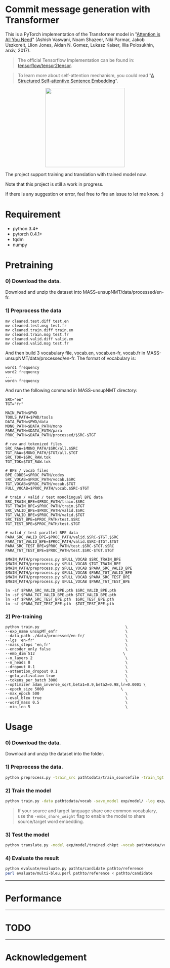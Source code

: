 # Commit message generation with Transformer

This is a PyTorch implementation of the Transformer model in "[Attention is All You Need](https://arxiv.org/abs/1706.03762)" (Ashish Vaswani, Noam Shazeer, Niki Parmar, Jakob Uszkoreit, Llion Jones, Aidan N. Gomez, Lukasz Kaiser, Illia Polosukhin, arxiv, 2017). 

> The official Tensorflow Implementation can be found in: [tensorflow/tensor2tensor](https://github.com/tensorflow/tensor2tensor/blob/master/tensor2tensor/models/transformer.py).

> To learn more about self-attention mechanism, you could read "[A Structured Self-attentive Sentence Embedding](https://arxiv.org/abs/1703.03130)".

<p align="center">
<img src="http://imgur.com/1krF2R6.png" width="250">
</p>


The project support training and translation with trained model now.

Note that this project is still a work in progress.


If there is any suggestion or error, feel free to fire an issue to let me know. :)


# Requirement
- python 3.4+
- pytorch 0.4.1+
- tqdm
- numpy

# Pretraining
### 0) Download the data.
Download and unzip the dataset into MASS-unsupNMT/data/processed/en-fr.

### 1) Preprocess the data
```
mv cleaned.test.diff test.en
mv cleaned.test.msg test.fr
mv cleaned.train.diff train.en
mv cleaned.train.msg test.fr
mv cleaned.valid.diff valid.en
mv cleaned.valid.msg test.fr
```
And then build 3 vocabulary file, vocab.en, vocab.en-fr, vocab.fr in MASS-unsupNMT/data/processed/en-fr. The format of vocabulary is:
```
word1 frequency
word2 frequency
...
wordn frequency
```

And run the following command in MASS-unsupNMT directory:
```
SRC="en"
TGT="fr"

MAIN_PATH=$PWD
TOOLS_PATH=$PWD/tools
DATA_PATH=$PWD/data
MONO_PATH=$DATA_PATH/mono
PARA_PATH=$DATA_PATH/para
PROC_PATH=$DATA_PATH/processed/$SRC-$TGT

# raw and tokenized files
SRC_RAW=$MONO_PATH/$SRC/all.$SRC
TGT_RAW=$MONO_PATH/$TGT/all.$TGT
SRC_TOK=$SRC_RAW.tok
TGT_TOK=$TGT_RAW.tok

# BPE / vocab files
BPE_CODES=$PROC_PATH/codes
SRC_VOCAB=$PROC_PATH/vocab.$SRC
TGT_VOCAB=$PROC_PATH/vocab.$TGT
FULL_VOCAB=$PROC_PATH/vocab.$SRC-$TGT

# train / valid / test monolingual BPE data
SRC_TRAIN_BPE=$PROC_PATH/train.$SRC
TGT_TRAIN_BPE=$PROC_PATH/train.$TGT
SRC_VALID_BPE=$PROC_PATH/valid.$SRC
TGT_VALID_BPE=$PROC_PATH/valid.$TGT
SRC_TEST_BPE=$PROC_PATH/test.$SRC
TGT_TEST_BPE=$PROC_PATH/test.$TGT

# valid / test parallel BPE data
PARA_SRC_VALID_BPE=$PROC_PATH/valid.$SRC-$TGT.$SRC
PARA_TGT_VALID_BPE=$PROC_PATH/valid.$SRC-$TGT.$TGT
PARA_SRC_TEST_BPE=$PROC_PATH/test.$SRC-$TGT.$SRC
PARA_TGT_TEST_BPE=$PROC_PATH/test.$SRC-$TGT.$TGT

$MAIN_PATH/preprocess.py $FULL_VOCAB $SRC_TRAIN_BPE
$MAIN_PATH/preprocess.py $FULL_VOCAB $TGT_TRAIN_BPE
$MAIN_PATH/preprocess.py $FULL_VOCAB $PARA_SRC_VALID_BPE
$MAIN_PATH/preprocess.py $FULL_VOCAB $PARA_TGT_VALID_BPE
$MAIN_PATH/preprocess.py $FULL_VOCAB $PARA_SRC_TEST_BPE
$MAIN_PATH/preprocess.py $FULL_VOCAB $PARA_TGT_TEST_BPE

ln -sf $PARA_SRC_VALID_BPE.pth $SRC_VALID_BPE.pth
ln -sf $PARA_TGT_VALID_BPE.pth $TGT_VALID_BPE.pth
ln -sf $PARA_SRC_TEST_BPE.pth  $SRC_TEST_BPE.pth
ln -sf $PARA_TGT_TEST_BPE.pth  $TGT_TEST_BPE.pth
```
### 2) Pre-training
```
python train.py                                      \
--exp_name unsupMT_enfr                              \
--data_path ./data/processed/en-fr/                  \
--lgs 'en-fr'                                        \
--mass_steps 'en,fr'                                 \
--encoder_only false                                 \
--emb_dim 512                                       \
--n_layers 2                                         \
--n_heads 8                                          \
--dropout 0.1                                        \
--attention_dropout 0.1                              \
--gelu_activation true                               \
--tokens_per_batch 3000                              \
--optimizer adam_inverse_sqrt,beta1=0.9,beta2=0.98,lr=0.0001 \
--epoch_size 5000                                  \
--max_epoch 500                                      \
--eval_bleu true                                     \
--word_mass 0.5                                      \
--min_len 5                                          \
```

# Usage
### 0) Download the data.
Download and unzip the dataset into the folder.

### 1) Preprocess the data.
```bash
python preprocess.py -train_src pathtodata/train_sourcefile -train_tgt pathtodata/train_targetfile -valid_src pathtodata/valid_sourcefile -valid_tgt pathtodata/valid_targetfile -save_data pathtodata/vocab -max_len 400 -min_word_count 0 -share_vocab
```

### 2) Train the model
```bash
python train.py -data pathtodata/vocab -save_model exp/model/ -log exp/log/ -save_mode best  -proj_share_weight -embs_share_weight -label_smoothing -epoch 100
```
> If your source and target language share one common vocabulary, use the `-embs_share_weight` flag to enable the model to share source/target word embedding. 

### 3) Test the model
```bash
python translate.py -model exp/model/trained.chkpt -vocab pathtodata/vocab -src pathtodata/test_sourcefile -output exp/resultfile
```
### 4) Evaluate the result
```bash
python evaluate/evaluate.py pathto/candidate pathto/reference
perl evaluate/multi-bleu.perl pathto/reference < pathto/candidate
```
---
# Performance

---
# TODO

---
# Acknowledgement

